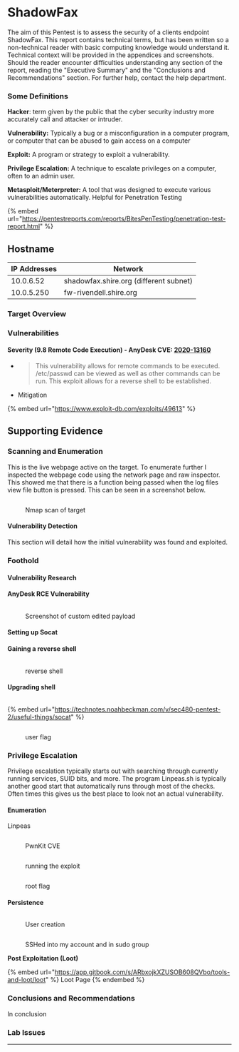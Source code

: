 # ShadowFax

The aim of this Pentest is to assess the security of a clients endpoint ShadowFax. This report contains technical terms, but has been written so a non-technical reader with basic computing knowledge would understand it. Technical context will be provided in the appendices and screenshots. Should the reader encounter difficulties understanding any section of the report, reading the "Executive Summary" and the "Conclusions and Recommendations" section. For further help, contact the help department.&#x20;

### Some Definitions

**Hacker**: term given by the public that the cyber security industry more accurately call and attacker or intruder.

**Vulnerability:** Typically a bug or a misconfiguration in a computer program, or computer that can be abused to gain access on a computer

**Exploit:** A program or strategy to exploit a vulnerability.&#x20;

**Privilege Escalation:** A technique to escalate privileges on a computer, often to an admin user.

**Metasploit/Meterpreter:** A tool that was designed to execute various vulnerabilities automatically. Helpful for Penetration Testing

{% embed url="https://pentestreports.com/reports/BitesPenTesting/penetration-test-report.html" %}

## Hostname

| IP Addresses | Network                                |
| ------------ | -------------------------------------- |
| 10.0.6.52    | shadowfax.shire.org (different subnet) |
| 10.0.5.250   | fw-rivendell.shire.org                 |

### Target Overview

### Vulnerabilities&#x20;

#### Severity (9.8 Remote Code Execution) - AnyDesk CVE: [2020-13160](https://nvd.nist.gov/vuln/detail/CVE-2020-13160)

* > This vulnerability allows for remote commands to be executed. /etc/passwd can be viewed as well as other commands can be run. This exploit allows for a reverse shell to be established.
*   Mitigation

    >

{% embed url="https://www.exploit-db.com/exploits/49613" %}

## Supporting Evidence

### Scanning and Enumeration

This is the live webpage active on the target. To enumerate further I inspected the webpage code using the network page and raw inspector. This showed me that there is a function being passed when the log files view file button is pressed. This can be seen in a screenshot below.

<figure><img src="../.gitbook/assets/image.png" alt=""><figcaption><p>Nmap scan of target</p></figcaption></figure>

#### Vulnerability Detection

This section will detail how the initial vulnerability was found and exploited.

### Foothold

#### Vulnerability Research



#### AnyDesk RCE Vulnerability

<figure><img src="../.gitbook/assets/image (1) (1).png" alt=""><figcaption><p>Screenshot of custom edited payload</p></figcaption></figure>

#### Setting up Socat



#### Gaining a reverse shell

<figure><img src="../.gitbook/assets/image (2) (1).png" alt=""><figcaption><p>reverse shell</p></figcaption></figure>

#### Upgrading shell

<figure><img src="../.gitbook/assets/image (1).png" alt=""><figcaption></figcaption></figure>

{% embed url="https://technotes.noahbeckman.com/v/sec480-pentest-2/useful-things/socat" %}

<figure><img src="../.gitbook/assets/image (2).png" alt=""><figcaption><p>user flag</p></figcaption></figure>

### Privilege Escalation

Privilege escalation typically starts out with searching through currently running services, SUID bits, and more. The program Linpeas.sh is typically another good start that automatically runs through most of the checks. Often times this gives us the best place to look not an actual vulnerability.&#x20;

#### Enumeration

Linpeas

<figure><img src="../.gitbook/assets/image (3).png" alt=""><figcaption><p>PwnKit CVE</p></figcaption></figure>

<figure><img src="../.gitbook/assets/image (48).png" alt=""><figcaption><p>running the exploit</p></figcaption></figure>

<figure><img src="../.gitbook/assets/image (49).png" alt=""><figcaption><p>root flag</p></figcaption></figure>

#### Persistence

<figure><img src="../.gitbook/assets/image (19).png" alt=""><figcaption><p>User creation</p></figcaption></figure>

<figure><img src="../.gitbook/assets/image (4).png" alt=""><figcaption><p>SSHed into my account and in sudo group</p></figcaption></figure>

**Post Exploitation (Loot)**

{% embed url="https://app.gitbook.com/s/ARbxojkXZUSOB608QVbo/tools-and-loot/loot" %}
Loot Page
{% endembed %}

### Conclusions and Recommendations

In conclusion

### **Lab Issues**

****
